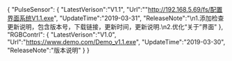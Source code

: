 {
"PulseSensor":
	{
		"LatestVerison":"V1.1",
		"Url":""http://192.168.5.69/fs/配置界面系统V1.1.exe",
		"UpdateTime":"2019-03-31",
      		"ReleaseNote":"\n1.添加检查更新说明，包含版本号，下载链接，更新时间，更新说明.\n2.优化“关于”界面"
	},
"RGBContrl":
	{
		"LatestVerison":"V1.0",
		"Url":"https://www.demo.com/Demo_v1.1.exe",
		"UpdateTime":"2019-03-30",
       		"ReleaseNote":"版本说明"
	}
}